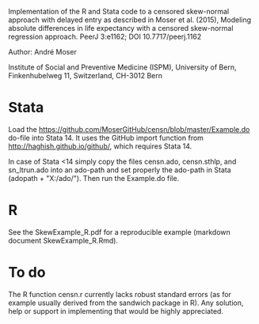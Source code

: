 Implementation of the R and Stata code to a censored skew-normal approach with delayed entry as described in Moser et al. (2015), Modeling absolute differences in life expectancy with a censored skew-normal regression approach. PeerJ 3:e1162; DOI 10.7717/peerj.1162

Author: André Moser

Institute of Social and Preventive Medicine (ISPM),
University of Bern,
Finkenhubelweg 11,
Switzerland, CH-3012 Bern

Stata
=

Load the https://github.com/MoserGitHub/censn/blob/master/Example.do do-file into Stata 14. It uses the GitHub import function from http://haghish.github.io/github/, which requires Stata 14.

In case of Stata <14 simply copy the files censn.ado, censn.sthlp, and sn_ltrun.ado into an ado-path and set properly the ado-path in Stata (adopath + "X:/ado/"). Then run the Example.do file.

R
=
See the SkewExample_R.pdf for a reproducible example (markdown document SkewExample_R.Rmd).

To do
=
The R function censn.r currently lacks robust standard errors (as for example usually derived from the sandwich package in R). Any solution, help or support in implementing that would be highly appreciated.
